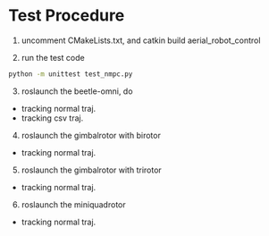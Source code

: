 # Test Procedure

1. uncomment CMakeLists.txt, and catkin build aerial_robot_control

2. run the test code
```bash
python -m unittest test_nmpc.py
```

3. roslaunch the beetle-omni, do
 - tracking normal traj.
 - tracking csv traj.

4. roslaunch the gimbalrotor with birotor
 - tracking normal traj.

5. roslaunch the gimbalrotor with trirotor
 - tracking normal traj.

6. roslaunch the miniquadrotor
 - tracking normal traj.